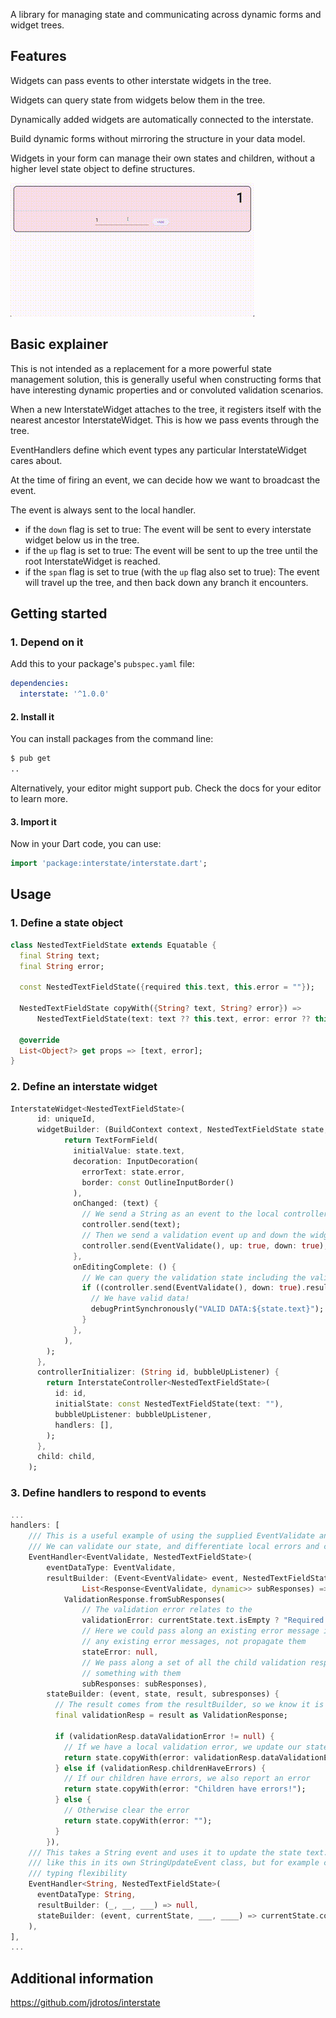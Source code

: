 <!--
This README describes the package. If you publish this package to pub.dev,
this README's contents appear on the landing page for your package.

For information about how to write a good package README, see the guide for
[writing package pages](https://dart.dev/guides/libraries/writing-package-pages).

For general information about developing packages, see the Dart guide for
[creating packages](https://dart.dev/guides/libraries/create-library-packages)
and the Flutter guide for
[developing packages and plugins](https://flutter.dev/developing-packages).
-->

A library for managing state and communicating across dynamic forms and widget trees.

## Features

Widgets can pass events to other interstate widgets in the tree.

Widgets can query state from widgets below them in the tree.

Dynamically added widgets are automatically connected to the interstate.

Build dynamic forms without mirroring the structure in your data model.

Widgets in your form can manage their own states and children, without a higher level state object
to define structures.

![Sample](https://github.com/jdrotos/interstate/blob/main/readme_assets/add_numbers_1.gif)

## Basic explainer

This is not intended as a replacement for a more powerful state management solution, this is generally
useful when constructing forms that have interesting dynamic properties and or convoluted validation
scenarios.

When a new InterstateWidget attaches to the tree, it registers itself with the nearest ancestor
InterstateWidget. This is how we pass events through the tree.

EventHandlers define which event types any particular InterstateWidget cares about.

At the time of firing an event, we can decide how we want to broadcast the event.

The event is always sent to the local handler.
- if the `down` flag is set to true: The event will be sent to every interstate widget below us in the tree.
- if the `up` flag is set to true: The event will be sent to up the tree until the root InterstateWidget is reached. 
- if the `span` flag is set to true (with the `up` flag also set to true): The event will travel up the tree, and then back down any branch it encounters.

## Getting started

### 1. Depend on it

Add this to your package's `pubspec.yaml` file:

```yaml
dependencies:
  interstate: '^1.0.0'
```

#### 2. Install it

You can install packages from the command line:

```bash
$ pub get
..
```

Alternatively, your editor might support pub. Check the docs for your editor to learn more.

#### 3. Import it

Now in your Dart code, you can use:

```Dart
import 'package:interstate/interstate.dart';
```

## Usage

### 1. Define a state object

```dart
class NestedTextFieldState extends Equatable {
  final String text;
  final String error;

  const NestedTextFieldState({required this.text, this.error = ""});

  NestedTextFieldState copyWith({String? text, String? error}) =>
      NestedTextFieldState(text: text ?? this.text, error: error ?? this.error);

  @override
  List<Object?> get props => [text, error];
}
```

### 2. Define an interstate widget

```dart 
InterstateWidget<NestedTextFieldState>(
      id: uniqueId,
      widgetBuilder: (BuildContext context, NestedTextFieldState state, Widget? child, InterstateController<NestedTextFieldState> controller) {
            return TextFormField(
              initialValue: state.text,
              decoration: InputDecoration(
                errorText: state.error,
                border: const OutlineInputBorder()
              ),
              onChanged: (text) {
                // We send a String as an event to the local controller
                controller.send(text);
                // Then we send a validation event up and down the widget tree
                controller.send(EventValidate(), up: true, down: true);
              },
              onEditingComplete: () {
                // We can query the validation state including the validation of our children at save time!
                if ((controller.send(EventValidate(), down: true).result as ValidationResponse).canSave == true) {
                  // We have valid data!
                  debugPrintSynchronously("VALID DATA:${state.text}");
                }
              },
            ),
        );
      },
      controllerInitializer: (String id, bubbleUpListener) {
        return InterstateController<NestedTextFieldState>(
          id: id,
          initialState: const NestedTextFieldState(text: ""),
          bubbleUpListener: bubbleUpListener,
          handlers: [],
        );
      },
      child: child,
    );
```

### 3. Define handlers to respond to events

```dart 
...
handlers: [
    /// This is a useful example of using the supplied EventValidate and ValidationResponse classes
    /// We can validate our state, and differentiate local errors and child errors
    EventHandler<EventValidate, NestedTextFieldState>(
        eventDataType: EventValidate,
        resultBuilder: (Event<EventValidate> event, NestedTextFieldState currentState,
                List<Response<EventValidate, dynamic>> subResponses) =>
            ValidationResponse.fromSubResponses(
                // The validation error relates to the
                validationError: currentState.text.isEmpty ? "Required!" : null,
                // Here we could pass along an existing error message if we wanted, but we just want to replace
                // any existing error messages, not propagate them
                stateError: null,
                // We pass along a set of all the child validation responses, and if we wanted we could do
                // something with them
                subResponses: subResponses),
        stateBuilder: (event, state, result, subresponses) {
          // The result comes from the resultBuilder, so we know it is a ValidationResponse
          final validationResp = result as ValidationResponse;
    
          if (validationResp.dataValidationError != null) {
            // If we have a local validation error, we update our state accordingly
            return state.copyWith(error: validationResp.dataValidationError ?? "");
          } else if (validationResp.childrenHaveErrors) {
            // If our children have errors, we also report an error
            return state.copyWith(error: "Children have errors!");
          } else {
            // Otherwise clear the error
            return state.copyWith(error: "");
          }
        }),
    /// This takes a String event and uses it to update the state text. Generally we would like to wrap something
    /// like this in its own StringUpdateEvent class, but for example code we can call this a demonstration of
    /// typing flexibility
    EventHandler<String, NestedTextFieldState>(
      eventDataType: String,
      resultBuilder: (_, __, ___) => null,
      stateBuilder: (event, currentState, ___, ____) => currentState.copyWith(text: event.data, error: ""),
    ),
],
...
```

## Additional information

https://github.com/jdrotos/interstate
